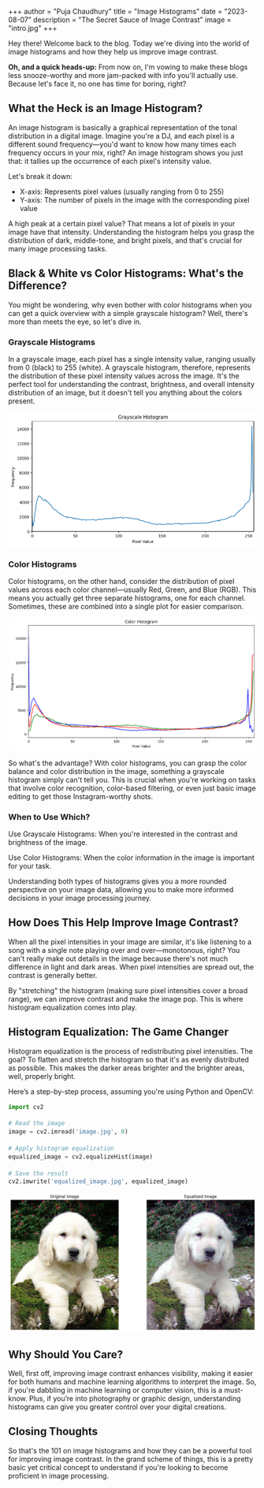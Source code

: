 +++
author = "Puja Chaudhury"
title = "Image Histograms"
date = "2023-08-07"
description = "The Secret Sauce of Image Contrast"
image = "intro.jpg"
+++

Hey there! Welcome back to the blog. Today we're diving into the world of image histograms and how they help us improve image contrast. 

**Oh, and a quick heads-up:** From now on, I'm vowing to make these blogs less snooze-worthy and more jam-packed with info you'll actually use. Because let's face it, no one has time for boring, right?


## What the Heck is an Image Histogram?

An image histogram is basically a graphical representation of the tonal distribution in a digital image. Imagine you're a DJ, and each pixel is a different sound frequency—you'd want to know how many times each frequency occurs in your mix, right? An image histogram shows you just that: it tallies up the occurrence of each pixel's intensity value.

Let's break it down:

- X-axis: Represents pixel values (usually ranging from 0 to 255)
- Y-axis: The number of pixels in the image with the corresponding pixel value

A high peak at a certain pixel value? That means a lot of pixels in your image have that intensity. Understanding the histogram helps you grasp the distribution of dark, middle-tone, and bright pixels, and that's crucial for many image processing tasks.

## Black & White vs Color Histograms: What's the Difference?
You might be wondering, why even bother with color histograms when you can get a quick overview with a simple grayscale histogram? Well, there's more than meets the eye, so let's dive in.

### Grayscale Histograms

In a grayscale image, each pixel has a single intensity value, ranging usually from 0 (black) to 255 (white). A grayscale histogram, therefore, represents the distribution of these pixel intensity values across the image. It's the perfect tool for understanding the contrast, brightness, and overall intensity distribution of an image, but it doesn't tell you anything about the colors present.

![Black and White Histogram](bnwimg.png)

### Color Histograms

Color histograms, on the other hand, consider the distribution of pixel values across each color channel—usually Red, Green, and Blue (RGB). This means you actually get three separate histograms, one for each channel. Sometimes, these are combined into a single plot for easier comparison.

![Color Histogram](imghist.png)

So what's the advantage? With color histograms, you can grasp the color balance and color distribution in the image, something a grayscale histogram simply can't tell you. This is crucial when you're working on tasks that involve color recognition, color-based filtering, or even just basic image editing to get those Instagram-worthy shots.

### When to Use Which?
Use Grayscale Histograms: When you're interested in the contrast and brightness of the image.

Use Color Histograms: When the color information in the image is important for your task.

Understanding both types of histograms gives you a more rounded perspective on your image data, allowing you to make more informed decisions in your image processing journey.

## How Does This Help Improve Image Contrast?

When all the pixel intensities in your image are similar, it's like listening to a song with a single note playing over and over—monotonous, right? You can't really make out details in the image because there's not much difference in light and dark areas. When pixel intensities are spread out, the contrast is generally better.

By "stretching" the histogram (making sure pixel intensities cover a broad range), we can improve contrast and make the image pop. This is where histogram equalization comes into play.

## Histogram Equalization: The Game Changer

Histogram equalization is the process of redistributing pixel intensities. The goal? To flatten and stretch the histogram so that it's as evenly distributed as possible. This makes the darker areas brighter and the brighter areas, well, properly bright.

Here’s a step-by-step process, assuming you're using Python and OpenCV:

```python
import cv2

# Read the image
image = cv2.imread('image.jpg', 0)

# Apply histogram equalization
equalized_image = cv2.equalizeHist(image)

# Save the result
cv2.imwrite('equalized_image.jpg', equalized_image)
```

![Histogram Equalization](hist.png)

## Why Should You Care?
Well, first off, improving image contrast enhances visibility, making it easier for both humans and machine learning algorithms to interpret the image. So, if you're dabbling in machine learning or computer vision, this is a must-know. Plus, if you’re into photography or graphic design, understanding histograms can give you greater control over your digital creations.

## Closing Thoughts
So that's the 101 on image histograms and how they can be a powerful tool for improving image contrast. In the grand scheme of things, this is a pretty basic yet critical concept to understand if you're looking to become proficient in image processing.
